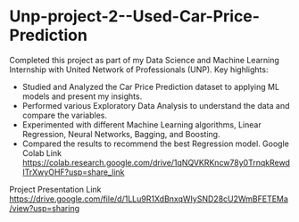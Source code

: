 # Unp-project-2--Used-Car-Price-Prediction
Completed this project as part of my Data Science and Machine Learning Internship with United Network of Professionals (UNP). Key highlights:
- Studied and Analyzed the Car Price Prediction dataset to applying ML models and present my insights. 
- Performed various Exploratory Data Analysis to understand the data and compare the variables.
- Experimented with different Machine Learning algorithms, Linear Regression, Neural Networks, Bagging, and Boosting.
- Compared the results to recommend the best Regression model. 
Google Colab Link
https://colab.research.google.com/drive/1qNQVKRKncw78y0TrnqkRewdITrXwyOHF?usp=share_link

Project Presentation Link
https://drive.google.com/file/d/1LLu9R1XdBnxqWIySND28cU2WmBFETEMa/view?usp=sharing
